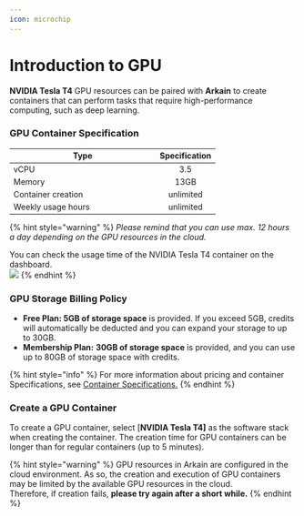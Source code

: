 ```yaml
---
icon: microchip
---
```


# Introduction to GPU

**NVIDIA Tesla T4** GPU resources can be paired with **Arkain** to create containers that can perform tasks that require high-performance computing, such as deep learning.

### GPU Container Specification

<table><thead><tr><th width="243">Type</th><th align="center">Specification</th></tr></thead><tbody><tr><td>vCPU</td><td align="center">3.5</td></tr><tr><td>Memory</td><td align="center">13GB</td></tr><tr><td>Container creation</td><td align="center">unlimited</td></tr><tr><td>Weekly usage hours</td><td align="center">unlimited</td></tr></tbody></table>

{% hint style="warning" %}
_Please remind that you can use max. 12 hours a day depending on the GPU resources in the cloud._&#x20;

You can check the usage time of the NVIDIA Tesla T4 container on the dashboard.\
![](<../../../.gitbook/assets/스크린샷 2025-02-11 오후 4.05.51.png>)
{% endhint %}

### **GPU Storage Billing Policy**

* **Free Plan: 5GB of storage space** is provided. If you exceed 5GB, credits will automatically be deducted and you can expand your storage to up to 30GB.
* **Membership Plan:** **30GB of storage space** is provided, and you can use up to 80GB of storage space with credits.

{% hint style="info" %}
For more information about pricing and container Specifications, see [Container Specifications.](container-specifications.md)
{% endhint %}

### Create a GPU Container

To create a GPU container, select \[**NVIDIA Tesla T4]** as the software stack when creating the container. The creation time for GPU containers can be longer than for regular containers (up to 5 minutes).

{% hint style="warning" %}
GPU resources in Arkain are configured in the cloud environment. As so, the creation and execution of GPU containers may be limited by the available GPU resources in the cloud.\
Therefore, if creation fails, **please try again after a short while.**
{% endhint %}
